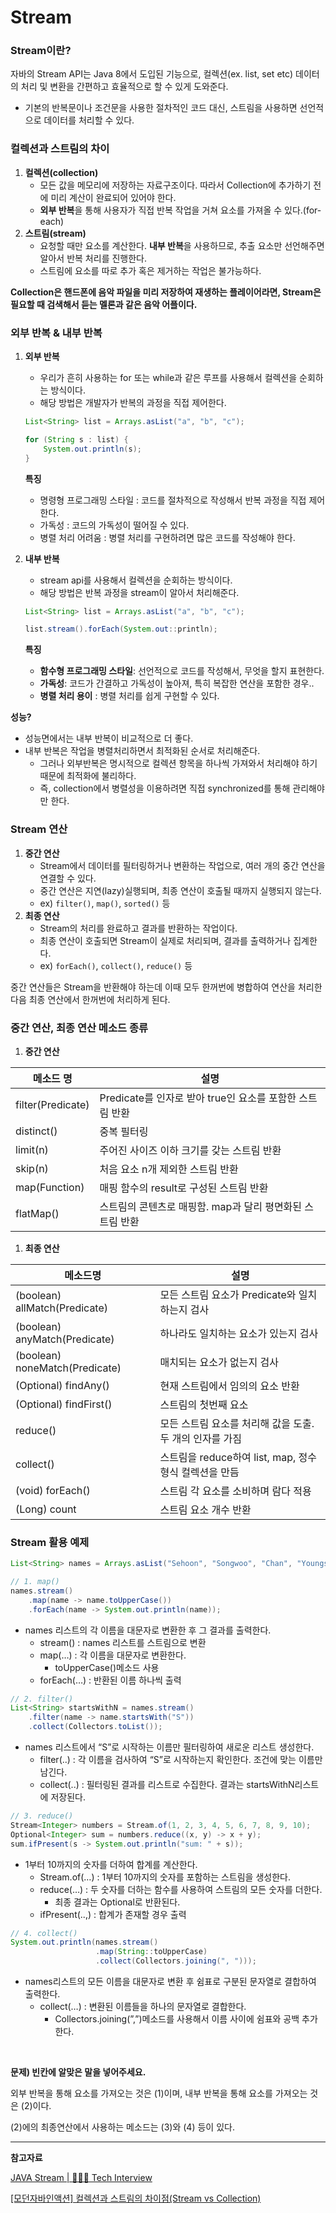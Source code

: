 # Stream

### Stream이란?

자바의 Stream API는 Java 8에서 도입된 기능으로, 컬렉션(ex. list, set etc) 데이터의 처리 및 변환을 간편하고 효율적으로 할 수 있게 도와준다. 

- 기본의 반복문이나 조건문을 사용한 절차적인 코드 대신, 스트림을 사용하면 선언적으로 데이터를 처리할 수 있다.

### **컬렉션과 스트림의 차이**

1. **컬렉션(collection)**
    - 모든 값을 메모리에 저장하는 자료구조이다. 따라서 Collection에 추가하기 전에 미리 계산이 완료되어 있어야 한다.
    - **외부 반복**을 통해 사용자가 직접 반복 작업을 거쳐 요소를 가져올 수 있다.(for-each)
2. **스트림(stream)**
    - 요청할 때만 요소를 계산한다. **내부 반복**을 사용하므로, 추출 요소만 선언해주면 알아서 반복 처리를 진행한다.
    - 스트림에 요소를 따로 추가 혹은 제거하는 작업은 불가능하다.

 **Collection은 핸드폰에 음악 파일을 미리 저장하여 재생하는 플레이어라면, Stream은 필요할 때 검색해서 듣는 멜론과 같은 음악 어플이다.**

### 외부 반복 & 내부 반복

1. **외부 반복**
    - 우리가 흔히 사용하는 for 또는 while과 같은 루프를 사용해서 컬렉션을 순회하는 방식이다.
    - 해당 방법은 개발자가 반복의 과정을 직접 제어한다.
    
    ```java
    List<String> list = Arrays.asList("a", "b", "c");
    
    for (String s : list) {
        System.out.println(s);
    }
    ```
    
    **특징**
    
    - 명령형 프로그래밍 스타일 : 코드를 절차적으로 작성해서 반복 과정을 직접 제어한다.
    - 가독성 : 코드의 가독성이 떨어질 수 있다.
    - 병렬 처리 어려움 : 병렬 처리를 구현하려면 많은 코드를 작성해야 한다.

1. **내부 반복**
    - stream api를 사용해서 컬렉션을 순회하는 방식이다.
    - 해당 방법은 반복 과정을 stream이 알아서 처리해준다.
    
    ```java
    List<String> list = Arrays.asList("a", "b", "c");
    
    list.stream().forEach(System.out::println);
    ```
    
    **특징**
    
    - **함수형 프로그래밍 스타일**: 선언적으로 코드를 작성해서, 무엇을 할지 표현한다.
    - **가독성**: 코드가 간결하고 가독성이 높아져, 특히 복잡한 연산을 포함한 경우..
    - **병렬 처리 용이** : 병렬 처리를 쉽게 구현할 수 있다.

**성능?**

- 성능면에서는 내부 반복이 비교적으로 더 좋다.
- 내부 반복은 작업을 병렬처리하면서 최적화된 순서로 처리해준다.
    - 그러나 외부반복은 명시적으로 컬렉션 항목을 하나씩 가져와서 처리해야 하기 때문에 최적화에 불리하다.
    - 즉, collection에서 병렬성을 이용하려면 직접 synchronized를 통해 관리해야만 한다.

### Stream 연산

1. **중간 연산**
    - Stream에서 데이터를 필터링하거나 변환하는 작업으로, 여러 개의 중간 연산을 연결할 수 있다.
    - 중간 연산은 지연(lazy)실행되며, 최종 연산이 호출될 때까지 실행되지 않는다.
    - ex) `filter()`, `map()`, `sorted()` 등
2. **최종 연산**
    - Stream의 처리를 완료하고 결과를 반환하는 작업이다.
    - 최종 연산이 호출되면 Stream이 실제로 처리되며, 결과를 출력하거나 집계한다.
    - ex) `forEach()`, `collect()`, `reduce()` 등

중간 연산들은 Stream을 반환해야 하는데 이때 모두 한꺼번에 병합하여 연산을 처리한 다음 최종 연산에서 한꺼번에 처리하게 된다.

### 중간 연산, 최종 연산 메소드 종류

1. **중간 연산**

| 메소드 명 | 설명 |
| --- | --- |
| filter(Predicate) | Predicate를 인자로 받아 true인 요소를 포함한 스트림 반환 |
| distinct() | 중복 필터링 |
| limit(n) | 주어진 사이즈 이하 크기를 갖는 스트림 반환 |
| skip(n) | 처음 요소 n개 제외한 스트림 반환 |
| map(Function) | 매핑 함수의 result로 구성된 스트림 반환 |
| flatMap() | 스트림의 콘텐츠로 매핑함. map과 달리 평면화된 스트림 반환 |

1. **최종 연산**

| 메소드명 | 설명 |
| --- | --- |
| (boolean) allMatch(Predicate) | 모든 스트림 요소가 Predicate와 일치하는지 검사 |
| (boolean) anyMatch(Predicate) | 하나라도 일치하는 요소가 있는지 검사 |
| (boolean) noneMatch(Predicate) | 매치되는 요소가 없는지 검사 |
| (Optional) findAny() | 현재 스트림에서 임의의 요소 반환 |
| (Optional) findFirst() | 스트림의 첫번째 요소 |
| reduce() | 모든 스트림 요소를 처리해 값을 도출. 두 개의 인자를 가짐 |
| collect() | 스트림을 reduce하여 list, map, 정수 형식 컬렉션을 만듬 |
| (void) forEach() | 스트림 각 요소를 소비하며 람다 적용 |
| (Long) count | 스트림 요소 개수 반환 |

### Stream 활용 예제

```java
List<String> names = Arrays.asList("Sehoon", "Songwoo", "Chan", "Youngsuk", "Dajung");

// 1. map()
names.stream()
    .map(name -> name.toUpperCase())
    .forEach(name -> System.out.println(name));
```

- names 리스트의 각 이름을 대문자로 변환한 후 그 결과를 출력한다.
    - stream() : names 리스트를 스트림으로 변환
    - map(…) : 각 이름을 대문자로 변환한다.
        - toUpperCase()메소드 사용
    - forEach(…) : 반환된 이름 하나씩 출력

```java
// 2. filter()
List<String> startsWithN = names.stream()
    .filter(name -> name.startsWith("S"))
    .collect(Collectors.toList());
```

- names 리스트에서 “S”로 시작하는 이름만 필터링하여 새로운 리스트 생성한다.
    - filter(..) : 각 이름을 검사하여 “S”로 시작하는지 확인한다. 조건에 맞는 이름만 남긴다.
    - collect(..) : 필터링된 결과를 리스트로 수집한다. 결과는 startsWithN리스트에 저장된다.

```java
// 3. reduce()
Stream<Integer> numbers = Stream.of(1, 2, 3, 4, 5, 6, 7, 8, 9, 10);
Optional<Integer> sum = numbers.reduce((x, y) -> x + y);
sum.ifPresent(s -> System.out.println("sum: " + s));
```

- 1부터 10까지의 숫자를 더하여 합계를 계산한다.
    - Stream.of(…) : 1부터 10까지의 숫자를 포함하는 스트림을 생성한다.
    - reduce(…) : 두 숫자를 더하는 함수를 사용하여 스트림의 모든 숫자를 더한다.
        - 최종 결과는 Optional<Integer>로 반환된다.
    - ifPresent(..,) : 합계가 존재할 경우 출력

```java
// 4. collect()
System.out.println(names.stream()
                   .map(String::toUpperCase)
                   .collect(Collectors.joining(", ")));
```

- names리스트의 모든 이름을 대문자로 변환 후 쉼표로 구분된 문자열로 결합하여 출력한다.
    - collect(…) : 변환된 이름들을 하나의 문자열로 결합한다.
        - Collectors.joining(”,”)메소드를 사용해서 이름 사이에 쉼표와 공백 추가한다.  

<br>

**문제) 빈칸에 알맞은 말을 넣어주세요.**

외부 반복을 통해 요소를 가져오는 것은 (1)이며, 내부 반복을 통해 요소를 가져오는 것은 (2)이다.

(2)에의 최종연산에서 사용하는 메소드는 (3)와 (4) 등이 있다.

---

**참고자료**

[JAVA Stream | 👨🏻‍💻 Tech Interview](https://gyoogle.dev/blog/computer-language/Java/Stream.html)

[[모던자바인액션] 컬렉션과 스트림의 차이점(Stream vs Collection)](https://ssyoni.tistory.com/11)